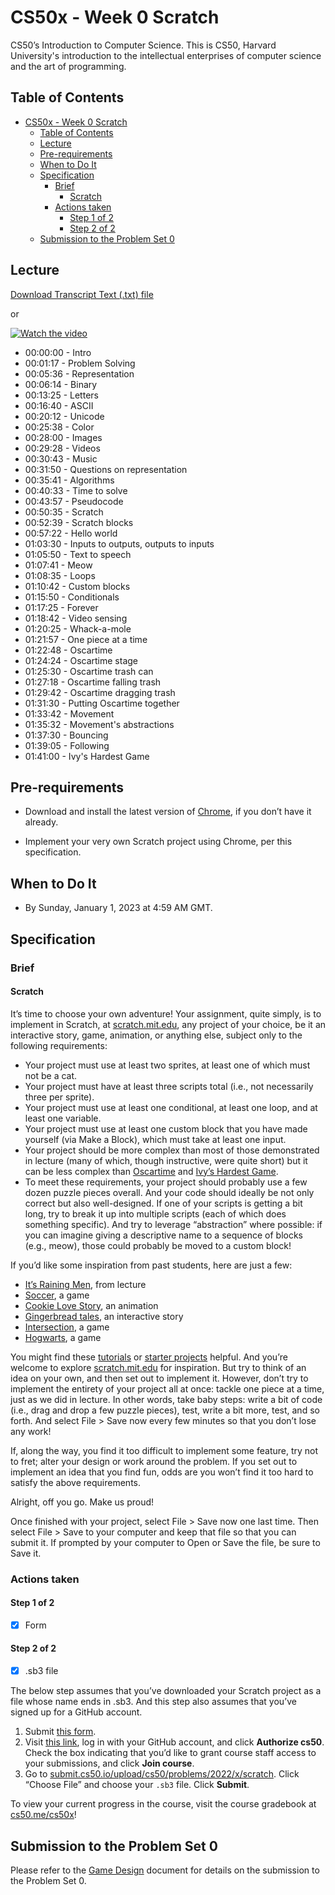 # CS50x - Week 0 Scratch

CS50’s Introduction to Computer Science. This is CS50, Harvard University's introduction to the intellectual enterprises of computer science and the art of programming.

## Table of Contents

- [CS50x - Week 0 Scratch](#cs50x---week-0-scratch)
  - [Table of Contents](#table-of-contents)
  - [Lecture](#lecture)
  - [Pre-requirements](#pre-requirements)
  - [When to Do It](#when-to-do-it)
  - [Specification](#specification)
    - [Brief](#brief)
      - [Scratch](#scratch)
    - [Actions taken](#actions-taken)
      - [Step 1 of 2](#step-1-of-2)
      - [Step 2 of 2](#step-2-of-2)
  - [Submission to the Problem Set 0](#submission-to-the-problem-set-0)

## Lecture

[Download Transcript Text (.txt) file](assets/transcript/lecture0-en.txt)

or

[![Watch the video](https://img.youtube.com/vi/1tnj3UCkuxU/0.jpg)](https://youtu.be/1tnj3UCkuxU)

- 00:00:00 - Intro
- 00:01:17 - Problem Solving
- 00:05:36 - Representation
- 00:06:14 - Binary
- 00:13:25 - Letters
- 00:16:40 - ASCII
- 00:20:12 - Unicode
- 00:25:38 - Color
- 00:28:00 - Images
- 00:29:28 - Videos
- 00:30:43 - Music
- 00:31:50 - Questions on representation
- 00:35:41 - Algorithms
- 00:40:33 - Time to solve
- 00:43:57 - Pseudocode
- 00:50:35 - Scratch
- 00:52:39 - Scratch blocks
- 00:57:22 - Hello world
- 01:03:30 - Inputs to outputs, outputs to inputs
- 01:05:50 - Text to speech
- 01:07:41 - Meow
- 01:08:35 - Loops
- 01:10:42 - Custom blocks
- 01:15:50 - Conditionals
- 01:17:25 - Forever
- 01:18:42 - Video sensing
- 01:20:25 - Whack-a-mole
- 01:21:57 - One piece at a time
- 01:22:48 - Oscartime
- 01:24:24 - Oscartime stage
- 01:25:30 - Oscartime trash can
- 01:27:18 - Oscartime falling trash
- 01:29:42 - Oscartime dragging trash
- 01:31:30 - Putting Oscartime together
- 01:33:42 - Movement
- 01:35:32 - Movement's abstractions
- 01:37:30 - Bouncing
- 01:39:05 - Following
- 01:41:00 - Ivy's Hardest Game

## Pre-requirements

- Download and install the latest version of [Chrome][12], if you don’t have it
  already.

- Implement your very own Scratch project using Chrome, per this specification.

## When to Do It

- By Sunday, January 1, 2023 at 4:59 AM GMT.

## Specification

### Brief

#### Scratch

It’s time to choose your own adventure! Your assignment, quite simply, is to
implement in Scratch, at [scratch.mit.edu][1], any project of your choice, be it
an interactive story, game, animation, or anything else, subject only to the
following requirements:

- Your project must use at least two sprites, at least one of which must not
  be a cat.
- Your project must have at least three scripts total (i.e., not necessarily
  three per sprite).
- Your project must use at least one conditional, at least one loop, and at
  least one variable.
- Your project must use at least one custom block that you have made yourself
  (via Make a Block), which must take at least one input.
- Your project should be more complex than most of those demonstrated in
  lecture (many of which, though instructive, were quite short) but it can be
  less complex than [Oscartime][2] and [Ivy’s Hardest Game][3].
- To meet these requirements, your project should probably use a few dozen
  puzzle pieces overall. And your code should ideally be not only correct but
  also well-designed. If one of your scripts is getting a bit long, try to break
  it up into multiple scripts (each of which does something specific). And try
  to leverage “abstraction” where possible: if you can imagine giving a
  descriptive name to a sequence of blocks (e.g., meow), those could probably
  be moved to a custom block!

If you’d like some inspiration from past students, here are just a few:

- [It’s Raining Men][4], from lecture
- [Soccer][5], a game
- [Cookie Love Story][6], an animation
- [Gingerbread tales][7], an interactive story
- [Intersection][8], a game
- [Hogwarts][9], a game

You might find these [tutorials][10] or [starter projects][11] helpful. And
you’re welcome to explore [scratch.mit.edu][1] for inspiration. But try to
think of an idea on your own, and then set out to implement it. However, don’t
try to implement the entirety of your project all at once: tackle one piece at
a time, just as we did in lecture. In other words, take baby steps: write a
bit of code (i.e., drag and drop a few puzzle pieces), test, write a bit more,
test, and so forth. And select File > Save now every few minutes so that you
don’t lose any work!

If, along the way, you find it too difficult to implement some feature, try not
to fret; alter your design or work around the problem. If you set out to
implement an idea that you find fun, odds are you won’t find it too hard to
satisfy the above requirements.

Alright, off you go. Make us proud!

Once finished with your project, select File > Save now one last time. Then
select File > Save to your computer and keep that file so that you can submit
it. If prompted by your computer to Open or Save the file, be sure to Save it.

### Actions taken

#### Step 1 of 2

- [x] Form

#### Step 2 of 2

- [x] .sb3 file

The below step assumes that you’ve downloaded your Scratch project as a file
whose name ends in .sb3. And this step also assumes that you’ve signed up for a
GitHub account.

1. Submit
   [this form](https://forms.cs50.io/755f67a3-052d-44af-8d16-b0209fa4dafb).
2. Visit
   [this link](https://submit.cs50.io/invites/9770b67479384c4d8c37790779e466d9),
   log in with your GitHub account, and click **Authorize cs50**. Check the box
   indicating that you’d like to grant course staff access to your submissions,
   and click **Join course**.
3. Go to
   [submit.cs50.io/upload/cs50/problems/2022/x/scratch](https://submit.cs50.io/upload/cs50/problems/2022/x/scratch). Click “Choose File” and choose your `.sb3` file. Click **Submit**.

To view your current progress in the course, visit the course gradebook at
[cs50.me/cs50x](https://cs50.me/cs50x)!

## Submission to the Problem Set 0

Please refer to the [Game Design][13] document for details on the submission to
the Problem Set 0.

[1]: https://scratch.mit.edu/
[2]: https://scratch.mit.edu/projects/277537196
[3]: https://scratch.mit.edu/projects/326129433
[4]: https://scratch.mit.edu/projects/37412/
[5]: https://scratch.mit.edu/projects/37413/
[6]: https://scratch.mit.edu/projects/26329196/
[7]: https://scratch.mit.edu/projects/277536784/
[8]: https://scratch.mit.edu/projects/75390754/
[9]: https://scratch.mit.edu/projects/422258685
[10]: https://scratch.mit.edu/projects/editor/?tutorial=all
[11]: https://scratch.mit.edu/starter-projects
[12]: https://www.google.com/chrome/
[13]: https://github.com/sebastienrousseau/CS50x/blob/main/Week%200/GameDesign.md
